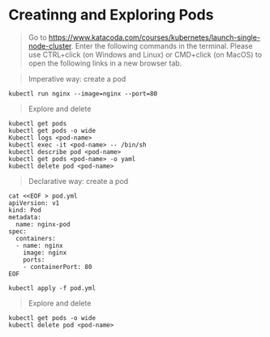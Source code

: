 # Creatinng and Exploring Pods
> Go to https://www.katacoda.com/courses/kubernetes/launch-single-node-cluster. Enter the following commands in the terminal.
Please use CTRL+click (on Windows and Linux) or CMD+click (on MacOS) to open the following links in a new browser tab.

> Imperative way: create a pod 
```
kubectl run nginx --image=nginx --port=80
```

> Explore and delete
```
kubectl get pods
kubectl get pods -o wide
Kubectl logs <pod-name>
kubectl exec -it <pod-name> -- /bin/sh
kubectl describe pod <pod-name>
kubectl get pods <pod-name> -o yaml
kubectl delete pod <pod-name>
```

> Declarative way: create a pod
```
cat <<EOF > pod.yml
apiVersion: v1
kind: Pod
metadata:
  name: nginx-pod
spec:
  containers:
  - name: nginx
    image: nginx
    ports:
    - containerPort: 80
EOF

kubectl apply -f pod.yml
```

> Explore and delete
```
kubectl get pods -o wide
kubectl delete pod <pod-name>
```
